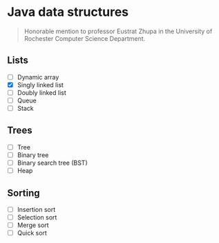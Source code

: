 Java data structures
====================

> Honorable mention to professor Eustrat Zhupa in the University of
> Rochester Computer Science Department.

Lists
-----

- [ ] Dynamic array
- [x] Singly linked list
- [ ] Doubly linked list
- [ ] Queue
- [ ] Stack

Trees
-----

- [ ] Tree
- [ ] Binary tree
- [ ] Binary search tree (BST)
- [ ] Heap

Sorting
-------

- [ ] Insertion sort
- [ ] Selection sort
- [ ] Merge sort
- [ ] Quick sort

